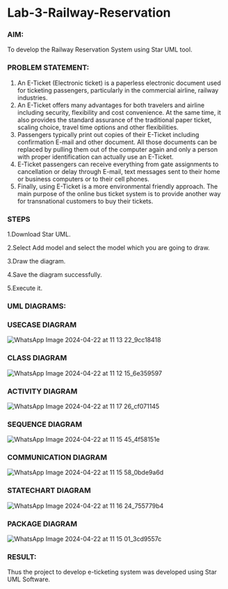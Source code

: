# Lab-3-Railway-Reservation

### AIM:
To develop the Railway Reservation System using Star UML tool.
### PROBLEM STATEMENT:
1. An E-Ticket (Electronic ticket) is a paperless electronic document used for ticketing
passengers, particularly in the commercial airline, railway industries.
2. An E-Ticket offers many advantages for both travelers and airline including security,
flexibility and cost convenience. At the same time, it also provides the standard assurance of
the traditional paper ticket, scaling choice, travel time options and other flexibilities.
3. Passengers typically print out copies of their E-Ticket including confirmation E-mail
and other document. All those documents can be replaced by pulling them out of the computer
again and only a person with proper identification can actually use an E-Ticket.
4. E-Ticket passengers can receive everything from gate assignments to cancellation or
delay through E-mail, text messages sent to their home or business computers or to their cell
phones.
5. Finally, using E-Ticket is a more environmental friendly approach. The main purpose
of the online bus ticket system is to provide another way for transnational customers to buy
their tickets.

### STEPS
1.Download Star UML.

2.Select Add model and select the model which you are going to draw.

3.Draw the diagram.

4.Save the diagram successfully.

5.Execute it.

### UML DIAGRAMS:
### USECASE DIAGRAM
![WhatsApp Image 2024-04-22 at 11 13 22_9cc18418](https://github.com/23012653/Lab-3-Railway-Reservation/assets/150777517/24ade202-2abc-41c8-b6b8-bd66bea1464a)
### CLASS DIAGRAM
![WhatsApp Image 2024-04-22 at 11 12 15_6e359597](https://github.com/23012653/Lab-3-Railway-Reservation/assets/150777517/07d7b5f3-596d-4f2e-8ec1-5fd1348e8c80)
### ACTIVITY DIAGRAM
![WhatsApp Image 2024-04-22 at 11 17 26_cf071145](https://github.com/23012653/Lab-3-Railway-Reservation/assets/150777517/a912e49e-eba9-4fb3-8fa1-527d3212be77)
### SEQUENCE DIAGRAM
![WhatsApp Image 2024-04-22 at 11 15 45_4f58151e](https://github.com/23012653/Lab-3-Railway-Reservation/assets/150777517/da77c51c-f63c-45c4-bcab-e6e87a5629ef)
### COMMUNICATION DIAGRAM
![WhatsApp Image 2024-04-22 at 11 15 58_0bde9a6d](https://github.com/23012653/Lab-3-Railway-Reservation/assets/150777517/24b1ada7-2576-4f7f-96b3-6f8fae506c96)
### STATECHART DIAGRAM
![WhatsApp Image 2024-04-22 at 11 16 24_755779b4](https://github.com/23012653/Lab-3-Railway-Reservation/assets/150777517/e9d10924-5471-4851-a19b-6e5b7f8ed46e)
### PACKAGE DIAGRAM
![WhatsApp Image 2024-04-22 at 11 15 01_3cd9557c](https://github.com/23012653/Lab-3-Railway-Reservation/assets/150777517/95c73306-056d-40d5-a0ff-b428cd633a9b)

### RESULT:
Thus the project to develop e-ticketing system was developed using Star UML Software.
